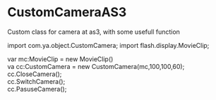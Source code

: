 # CustomCameraAS3
Custom class for camera at as3, with some usefull function

import com.ya.object.CustomCamera;
import flash.display.MovieClip;

var mc:MovieClip = new MovieClip() <br>
va cc:CustomCamera = new CustomCamera(mc,100,100,60); <br>
cc.CloseCamera(); <br>
cc.SwitchCamera(); <br>
cc.PasuseCamera(); <br>
